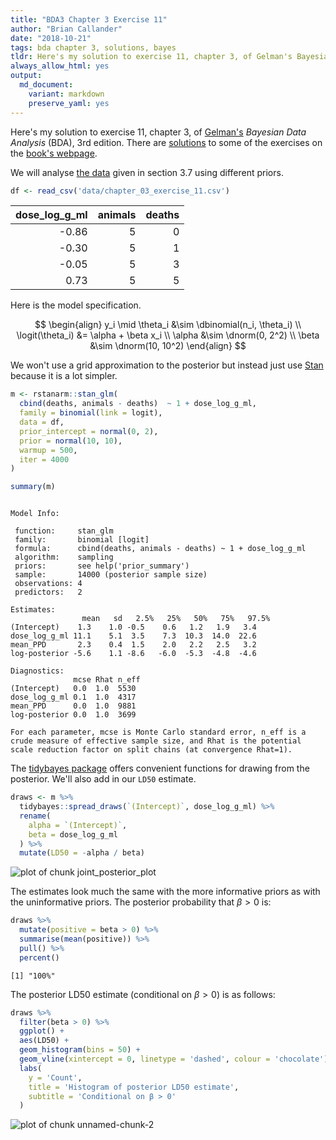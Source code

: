 ```yaml
---
title: "BDA3 Chapter 3 Exercise 11"
author: "Brian Callander"
date: "2018-10-21"
tags: bda chapter 3, solutions, bayes
tldr: Here's my solution to exercise 11, chapter 3, of Gelman's Bayesian Data Analysis (BDA), 3rd edition.
always_allow_html: yes
output: 
  md_document:
    variant: markdown
    preserve_yaml: yes
---
```


Here's my solution to exercise 11, chapter 3, of [Gelman's](https://andrewgelman.com/) *Bayesian Data Analysis* (BDA), 3rd edition. There are [solutions](http://www.stat.columbia.edu/~gelman/book/solutions.pdf) to some of the exercises on the [book's webpage](http://www.stat.columbia.edu/~gelman/book/).

<!--more-->

<div style="display:none">
  $\DeclareMathOperator{\dbinomial}{Binomial}
   \DeclareMathOperator{\dbern}{Bernoulli}
   \DeclareMathOperator{\dpois}{Poisson}
   \DeclareMathOperator{\dnorm}{Normal}
   \DeclareMathOperator{\dt}{t}
   \DeclareMathOperator{\dcauchy}{Cauchy}
   \DeclareMathOperator{\dexponential}{Exp}
   \DeclareMathOperator{\duniform}{Uniform}
   \DeclareMathOperator{\dgamma}{Gamma}
   \DeclareMathOperator{\dinvgamma}{InvGamma}
   \DeclareMathOperator{\invlogit}{InvLogit}
   \DeclareMathOperator{\logit}{Logit}
   \DeclareMathOperator{\ddirichlet}{Dirichlet}
   \DeclareMathOperator{\dbeta}{Beta}$
</div>





We will analyse [the data](data/chapter_03_exercise_11.csv) given in section 3.7 using different priors.


```r
df <- read_csv('data/chapter_03_exercise_11.csv') 
```

<table class="table table-striped table-hover table-responsive" style="margin-left: auto; margin-right: auto;">
 <thead>
  <tr>
   <th style="text-align:right;"> dose_log_g_ml </th>
   <th style="text-align:right;"> animals </th>
   <th style="text-align:right;"> deaths </th>
  </tr>
 </thead>
<tbody>
  <tr>
   <td style="text-align:right;"> -0.86 </td>
   <td style="text-align:right;"> 5 </td>
   <td style="text-align:right;"> 0 </td>
  </tr>
  <tr>
   <td style="text-align:right;"> -0.30 </td>
   <td style="text-align:right;"> 5 </td>
   <td style="text-align:right;"> 1 </td>
  </tr>
  <tr>
   <td style="text-align:right;"> -0.05 </td>
   <td style="text-align:right;"> 5 </td>
   <td style="text-align:right;"> 3 </td>
  </tr>
  <tr>
   <td style="text-align:right;"> 0.73 </td>
   <td style="text-align:right;"> 5 </td>
   <td style="text-align:right;"> 5 </td>
  </tr>
</tbody>
</table>

Here is the model specification.

$$
\begin{align}
  y_i \mid \theta_i 
  &\sim 
  \dbinomial(n_i, \theta_i)
  \\
  \logit(\theta_i)
  &=
  \alpha + \beta x_i
  \\
  \alpha
  &\sim
  \dnorm(0, 2^2)
  \\
  \beta
  &\sim
  \dnorm(10, 10^2)
\end{align}
$$

We won't use a grid approximation to the posterior but instead just use [Stan](https://www.rdocumentation.org/packages/rstanarm/versions/2.17.4/topics/stan_glm) because it is a lot simpler.


```r
m <- rstanarm::stan_glm(
  cbind(deaths, animals - deaths)  ~ 1 + dose_log_g_ml,
  family = binomial(link = logit),
  data = df,
  prior_intercept = normal(0, 2),
  prior = normal(10, 10),
  warmup = 500,
  iter = 4000
)

summary(m)
```

```

Model Info:

 function:     stan_glm
 family:       binomial [logit]
 formula:      cbind(deaths, animals - deaths) ~ 1 + dose_log_g_ml
 algorithm:    sampling
 priors:       see help('prior_summary')
 sample:       14000 (posterior sample size)
 observations: 4
 predictors:   2

Estimates:
                mean   sd   2.5%   25%   50%   75%   97.5%
(Intercept)    1.3    1.0 -0.5    0.6   1.2   1.9   3.4   
dose_log_g_ml 11.1    5.1  3.5    7.3  10.3  14.0  22.6   
mean_PPD       2.3    0.4  1.5    2.0   2.2   2.5   3.2   
log-posterior -5.6    1.1 -8.6   -6.0  -5.3  -4.8  -4.6   

Diagnostics:
              mcse Rhat n_eff
(Intercept)   0.0  1.0  5530 
dose_log_g_ml 0.1  1.0  4317 
mean_PPD      0.0  1.0  9881 
log-posterior 0.0  1.0  3699 

For each parameter, mcse is Monte Carlo standard error, n_eff is a crude measure of effective sample size, and Rhat is the potential scale reduction factor on split chains (at convergence Rhat=1).
```

The [tidybayes package](https://mjskay.github.io/tidybayes/articles/tidybayes.html) offers convenient functions for drawing from the posterior. We'll also add in our `LD50` estimate.


```r
draws <- m %>% 
  tidybayes::spread_draws(`(Intercept)`, dose_log_g_ml) %>% 
  rename(
    alpha = `(Intercept)`,
    beta = dose_log_g_ml
  ) %>% 
  mutate(LD50 = -alpha / beta)
```

![plot of chunk joint_posterior_plot](figure/joint_posterior_plot-1..svg)

The estimates look much the same with the more informative priors as with the uninformative priors. The posterior probability that $\beta > 0$ is:


```r
draws %>% 
  mutate(positive = beta > 0) %>% 
  summarise(mean(positive)) %>% 
  pull() %>% 
  percent()
```

```
[1] "100%"
```

The posterior LD50 estimate (conditional on $\beta > 0$) is as follows:


```r
draws %>% 
  filter(beta > 0) %>% 
  ggplot() + 
  aes(LD50) +
  geom_histogram(bins = 50) +
  geom_vline(xintercept = 0, linetype = 'dashed', colour = 'chocolate') +
  labs(
    y = 'Count',
    title = 'Histogram of posterior LD50 estimate',
    subtitle = 'Conditional on β > 0'
  )
```

![plot of chunk unnamed-chunk-2](figure/unnamed-chunk-2-1..svg)

